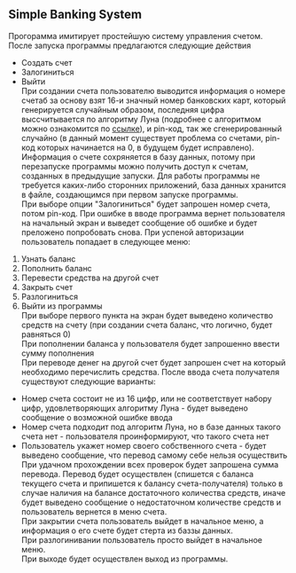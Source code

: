 ## Simple Banking System  
Прогорамма имитирует простейшую систему управления счетом.  
После запуска программы предлагаются следующие действия  
- Создать счет  
- Залогиниться  
- Выйти  
При создании счета пользователю выводится информация о номере счетаб за основу взят 16-и значный номер банковских карт, который генерируется случайным образом, последняя цифра выссчитывается по алгоритму Луна (подробнее с алгоритмом можно ознакомится по [ссылке](https://ru.wikipedia.org/wiki/%D0%90%D0%BB%D0%B3%D0%BE%D1%80%D0%B8%D1%82%D0%BC_%D0%9B%D1%83%D0%BD%D0%B0)), и pin-код, так же сгенерированный случайно (в данный момент существует проблема со счетами, pin-код которых начинается на 0, в будущем будет исправлено). Информация о счете сохряняется в базу данных, потому при перезапуске программы можно получить доступ к счетам, созданных в предыдущие запуски. Для работы программы не требуется каких-либо сторонних приложений, база данных хранится в файле, создающимся при первом запуске программы.  
При выборе опции "Залогиниться" будет запрошен номер счета, потом pin-код. При ошибке в вводе программа вернет пользователя на начальный экран и выведет сообщение об ошибке и будет преложено попробовать снова. При успеной авторизации пользователь попадает в следующее меню:  
1) Узнать баланс  
2) Пополнить баланс  
3) Перевести средства на другой счет  
4) Закрыть счет  
5) Разлогиниться  
0) Выйти из программы  
При выборе первого пункта на экран будет выведено количество средств на счету (при создании счета баланс, что логично, будет равняться 0)  
При пополнении баланса у пользователя будет запрошенно ввести сумму пополнения  
При переводе денег на другой счет будет запрошен счет на который необходимо перечислить средства. После ввода счета получателя существуют следующие варианты: 
- Номер счета состоит не из 16 цифр, или не соответствует набору цифр, удовлетворяющих алгоритму Луна - будет выведено сообщение о возможной ошибке ввода
- Номер счета подходит под алгоритм Луна, но в базе данных такого счета нет - пользователя проинформируют, что такого счета нет  
- Пользователь укажет номер своего собственного счета - будет выведено сообщение, что перевод самому себе нельзя осуществить
При удачном прохождении всех проверок будет запрошена сумма перевода. Перевод будет осуществлен (спишется с баланса текущего счета и припишется к балансу счета-получателя) только в случае наличия на балансе достаточного количества средств, иначе будет выведено сообщение о недостаточном количестве средств и пользователь вернется в меню счета.  
При закрытии счета пользователь выйдет в начальное меню, а информация о его счете будет стерта из баззы данных.  
При разлогинивании пользователь просто выйдет в начальное меню.  
При выходе будет осуществлен выход из программы.
